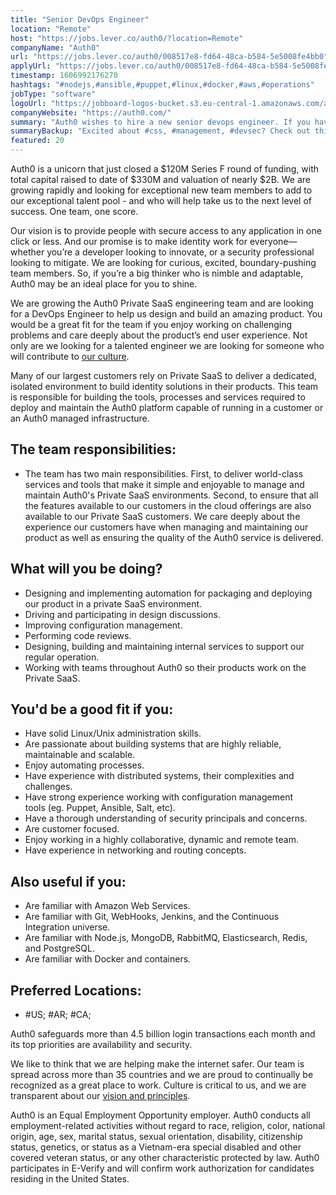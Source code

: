 ```yaml
---
title: "Senior DevOps Engineer"
location: "Remote"
host: "https://jobs.lever.co/auth0/?location=Remote"
companyName: "Auth0"
url: "https://jobs.lever.co/auth0/008517e8-fd64-48ca-b584-5e5008fe4bb0"
applyUrl: "https://jobs.lever.co/auth0/008517e8-fd64-48ca-b584-5e5008fe4bb0/apply"
timestamp: 1606992176270
hashtags: "#nodejs,#ansible,#puppet,#linux,#docker,#aws,#operations"
jobType: "software"
logoUrl: "https://jobboard-logos-bucket.s3.eu-central-1.amazonaws.com/auth0"
companyWebsite: "https://auth0.com/"
summary: "Auth0 wishes to hire a new senior devops engineer. If you have we care deeply about the experience our customers have when managing and maintaining our product as well as ensuring the quality of the Auth0 service is delivered, consider applying."
summaryBackup: "Excited about #css, #management, #devsec? Check out this job post!"
featured: 20
---
```


Auth0 is a unicorn that just closed a $120M Series F round of funding, with total capital raised to date of $330M and valuation of nearly $2B. We are growing rapidly and looking for exceptional new team members to add to our exceptional talent pool - and who will help take us to the next level of success. One team, one score. 

Our vision is to provide people with secure access to any application in one click or less. And our promise is to make identity work for everyone—whether you’re a developer looking to innovate, or a security professional looking to mitigate. We are looking for curious, excited, boundary-pushing team members. So, if you’re a big thinker who is nimble and adaptable, Auth0 may be an ideal place for you to shine.

We are growing the Auth0 Private SaaS engineering team and are looking for a DevOps Engineer to help us design and build an amazing product. You would be a great fit for the team if you enjoy working on challenging problems and care deeply about the product’s end user experience. Not only are we looking for a talented engineer we are looking for someone who will contribute to [our culture](https://auth0.com/careers/culture).

Many of our largest customers rely on Private SaaS to deliver a dedicated, isolated environment to build identity solutions in their products. This team is responsible for building the tools, processes and services required to deploy and maintain the Auth0 platform capable of running in a customer or an Auth0 managed infrastructure.

## The team responsibilities:

*   The team has two main responsibilities. First, to deliver world-class services and tools that make it simple and enjoyable to manage and maintain Auth0's Private SaaS environments. Second, to ensure that all the features available to our customers in the cloud offerings are also available to our Private SaaS customers. We care deeply about the experience our customers have when managing and maintaining our product as well as ensuring the quality of the Auth0 service is delivered.

## What will you be doing?

*   Designing and implementing automation for packaging and deploying our product in a private SaaS environment.
*   Driving and participating in design discussions.
*   Improving configuration management.
*   Performing code reviews.
*   Designing, building and maintaining internal services to support our regular operation.
*   Working with teams throughout Auth0 so their products work on the Private SaaS.

## You'd be a good fit if you:

*   Have solid Linux/Unix administration skills.
*   Are passionate about building systems that are highly reliable, maintainable and scalable.
*   Enjoy automating processes.
*   Have experience with distributed systems, their complexities and challenges.
*   Have strong experience working with configuration management tools (eg. Puppet, Ansible, Salt, etc).
*   Have a thorough understanding of security principals and concerns.
*   Are customer focused.
*   Enjoy working in a highly collaborative, dynamic and remote team.
*   Have experience in networking and routing concepts.

## Also useful if you:

*   Are familiar with Amazon Web Services.
*   Are familiar with Git, WebHooks, Jenkins, and the Continuous Integration universe.
*   Are familiar with Node.js, MongoDB, RabbitMQ, Elasticsearch, Redis, and PostgreSQL.
*   Are familiar with Docker and containers.

## Preferred Locations:

*   #US; #AR; #CA;

Auth0 safeguards more than 4.5 billion login transactions each month and its top priorities are availability and security.

We like to think that we are helping make the internet safer. Our team is spread across more than 35 countries and we are proud to continually be recognized as a great place to work. Culture is critical to us, and we are transparent about our [vision and principles](https://auth0.com/blog/the-developer-first-identity-platform-auth0-story-and-future). 

Auth0 is an Equal Employment Opportunity employer. Auth0 conducts all employment-related activities without regard to race, religion, color, national origin, age, sex, marital status, sexual orientation, disability, citizenship status, genetics, or status as a Vietnam-era special disabled and other covered veteran status, or any other characteristic protected by law. Auth0 participates in E-Verify and will confirm work authorization for candidates residing in the United States.
